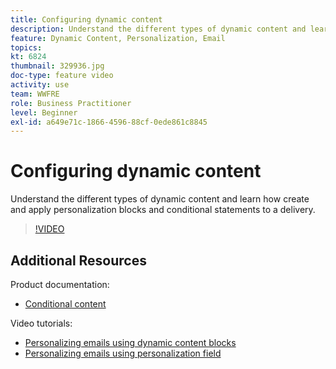```yaml
---
title: Configuring dynamic content
description: Understand the different types of dynamic content and learn how create and apply personalization blocks and conditional statements to a delivery.
feature: Dynamic Content, Personalization, Email
topics:
kt: 6824
thumbnail: 329936.jpg
doc-type: feature video
activity: use
team: WWFRE
role: Business Practitioner
level: Beginner
exl-id: a649e71c-1866-4596-88cf-0ede861c8845
---
```

# Configuring dynamic content

Understand the different types of dynamic content and learn how create and apply personalization blocks and conditional statements to a delivery.

>[!VIDEO](https://video.tv.adobe.com/v/329936?quality=12)

## Additional Resources

Product documentation:

* [Conditional content](https://docs.adobe.com/content/help/en/campaign-classic/using/sending-messages/personalizing-deliveries/conditional-content.html)

Video tutorials:

* [Personalizing emails using dynamic content blocks](/help/sending-messages/email-channel/personalization-with-dynamic-content-blocks.md)
* [Personalizing emails using personalization field](/help/sending-messages/email-channel/personalizing-emails-using-personalization-fields.md)
